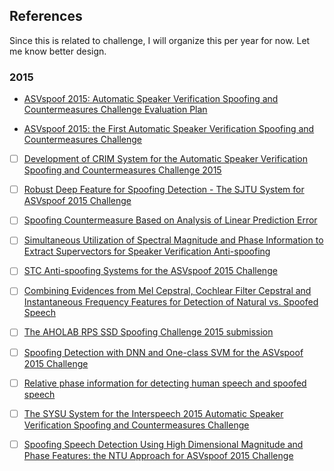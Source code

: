
<h2> References </h2>

Since this is related to challenge, I will organize this per year for now. Let me know better design.

<h3> 2015 </h2>

* [ASVspoof 2015: Automatic Speaker Verification Spoofing and Countermeasures Challenge Evaluation Plan](http://www.asvspoof.org/asvSpoof.pdf)

* [ASVspoof 2015: the First Automatic Speaker Verification Spoofing and Countermeasures Challenge](http://www.asvspoof.org/is2015_asvspoof.pdf)

- [ ] [Development of CRIM System for the Automatic Speaker Verification Spoofing and Countermeasures Challenge 2015](http://www.asvspoof.org/asvspoof2015/CRIM.pdf)

- [ ] [Robust Deep Feature for Spoofing Detection - The SJTU System for ASVspoof 2015 Challenge](http://www.asvspoof.org/asvspoof2015/sjtu.pdf)

- [ ] [Spoofing Countermeasure Based on Analysis of Linear Prediction Error](http://www.asvspoof.org/asvspoof2015/ajanicki.pdf)

- [ ] [Simultaneous Utilization of Spectral Magnitude and Phase Information to Extract Supervectors for Speaker Verification Anti-spoofing](http://www.asvspoof.org/asvspoof2015/THUEE.pdf)

- [ ] [STC Anti-spoofing Systems for the ASVspoof 2015 Challenge](http://www.asvspoof.org/asvspoof2015/STC.pdf)

- [ ] [Combining Evidences from Mel Cepstral, Cochlear Filter Cepstral and Instantaneous Frequency Features for Detection of Natural vs. Spoofed Speech](http://www.asvspoof.org/asvspoof2015/da-iiit.pdf)

- [ ] [The AHOLAB RPS SSD Spoofing Challenge 2015 submission](http://www.asvspoof.org/asvspoof2015/aholab.pdf)

- [ ] [Spoofing Detection with DNN and One-class SVM for the ASVspoof 2015 Challenge](http://www.asvspoof.org/asvspoof2015/I3A.pdf)

- [ ] [Relative phase information for detecting human speech and spoofed speech](http://www.asvspoof.org/asvspoof2015/longbiao.pdf)

- [ ] [The SYSU System for the Interspeech 2015 Automatic Speaker Verification Spoofing and Countermeasures Challenge](http://www.asvspoof.org/asvspoof2015/SYSU_v2.pdf)

- [ ] [Spoofing Speech Detection Using High Dimensional Magnitude and Phase Features: the NTU Approach for ASVspoof 2015 Challenge](http://www.asvspoof.org/asvspoof2015/NTU.pdf)
